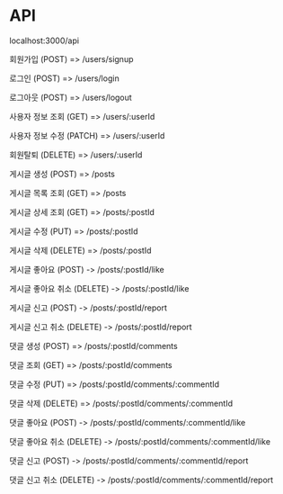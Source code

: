 # API

localhost:3000/api


<users>
  
회원가입 (POST)
=> /users/signup

로그인 (POST)
=> /users/login

로그아웃 (POST)
=> /users/logout

사용자 정보 조회 (GET)
=> /users/:userId

사용자 정보 수정 (PATCH)
=> /users/:userId

회원탈퇴 (DELETE)
=> /users/:userId


<posts>
  
게시글 생성 (POST)
=> /posts

게시글 목록 조회 (GET)
=> /posts

게시글 상세 조회 (GET)
=> /posts/:postId

게시글 수정 (PUT)
=> /posts/:postId

게시글 삭제 (DELETE)
=> /posts/:postId


<postLikes>
  
게시글 좋아요 (POST)
-> /posts/:postId/like

게시글 좋아요 취소 (DELETE)
-> /posts/:postId/like


<postReport>
  
게시글 신고 (POST)
-> /posts/:postId/report

게시글 신고 취소 (DELETE)
-> /posts/:postId/report


<Comments>

댓글 생성 (POST)
=> /posts/:postId/comments

댓글 조회 (GET)
=> /posts/:postId/comments

댓글 수정 (PUT)
=> /posts/:postId/comments/:commentId

댓글 삭제 (DELETE)
=> /posts/:postId/comments/:commentId


<CommentLikes>
  
댓글 좋아요 (POST)
-> /posts/:postId/comments/:commentId/like

댓글 좋아요 취소 (DELETE)
-> /posts/:postId/comments/:commentId/like


<CommentReport>
  
댓글 신고 (POST)
-> /posts/:postId/comments/:commentId/report

댓글 신고 취소 (DELETE)
-> /posts/:postId/comments/:commentId/report
